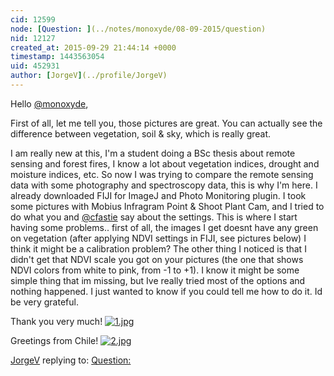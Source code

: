 ```yaml
---
cid: 12599
node: [Question: ](../notes/monoxyde/08-09-2015/question)
nid: 12127
created_at: 2015-09-29 21:44:14 +0000
timestamp: 1443563054
uid: 452931
author: [JorgeV](../profile/JorgeV)
---
```


Hello [@monoxyde](/profile/monoxyde),

First of all, let me tell you, those pictures are great. You can actually see the difference between vegetation, soil & sky, which is really great.

I am really new at this, I'm a student doing a BSc thesis about remote sensing and forest fires, I know a lot about vegetation indices, drought and moisture indices, etc. So now I was trying to compare the remote sensing data with some photography and spectroscopy data, this is why I'm here. I already downloaded FIJI for ImageJ and Photo Monitoring plugin. I took some pictures with Mobius Infragram Point & Shoot Plant Cam, and I tried to do what you and [@cfastie](/profile/cfastie) say about the settings. This is where I start having some problems.. first of all, the images I get doesnt have any green on vegetation (after applying NDVI settings in FIJI, see pictures below) I think it might be a calibration problem? The other thing I noticed is that I didn't get that NDVI scale you got on your pictures (the one that shows NDVI colors from white to pink, from -1 to +1). I know it might be some simple thing that im missing, but Ive really tried most of the options and nothing happened. I just wanted to know if you could tell me how to do it. Id be very grateful. 

Thank you very much! 
[![1.jpg](https://i.publiclab.org/system/images/photos/000/011/713/medium/1.jpg)](https://i.publiclab.org/system/images/photos/000/011/713/original/1.jpg)


Greetings from Chile!
[![2.jpg](https://i.publiclab.org/system/images/photos/000/011/714/medium/2.jpg)](https://i.publiclab.org/system/images/photos/000/011/714/original/2.jpg)



[JorgeV](../profile/JorgeV) replying to: [Question: ](../notes/monoxyde/08-09-2015/question)

